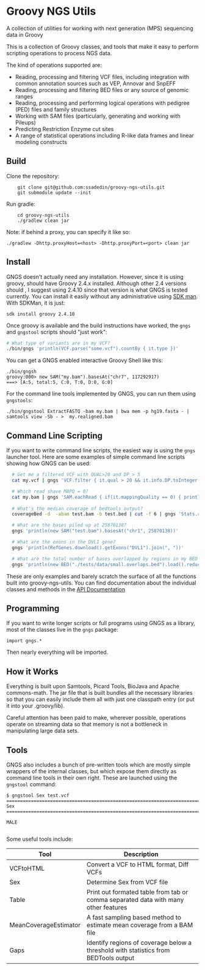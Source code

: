 # Groovy NGS Utils

A collection of utilities for working with next generation (MPS) sequencing data in Groovy

This is a collection of Groovy classes, and tools that make it easy to perform 
scripting operations to process NGS data.

The kind of operations supported are:

  * Reading, processing and filtering VCF files, including integration with common annotation sources such as VEP, Annovar and SnpEFF
  * Reading, processing and filtering BED files or any source of genomic ranges
  * Reading, processing and performing logical operations with pedigree (PED) files and family structures
  * Working with SAM files (particularly, generating and working with Pileups)
  * Predicting Restriction Enzyme cut sites
  * A range of statistical operations including R-like data frames and linear modeling constructs

## Build

Clone the repository:

```
    git clone git@github.com:ssadedin/groovy-ngs-utils.git
    git submodule update --init
```

Run gradle:

```
    cd groovy-ngs-utils
    ./gradlew clean jar
```

Note: if behind a proxy, you can specify it like so:

```
./gradlew -Dhttp.proxyHost=<host> -Dhttp.proxyPort=<port> clean jar
```

## Install

GNGS doesn't actually need any installation. However, since it is using groovy,
should have Groovy 2.4.x installed. Although other 2.4 versions should
, I suggest using 2.4.10 since that version is what GNGS is tested
currently. You can install it easily without any administrative
using [SDK man](http://sdkman.io/). With SDKMan, it is just:

```
sdk install groovy 2.4.10
```

Once groovy is available and the build instructions have worked, the `gngs` and `gngstool` scripts
should "just work":

```bash
# What type of variants are in my VCF?
./bin/gngs 'println(VCF.parse("some.vcf").countBy { it.type })'
```

You can get a GNGS enabled interactive Groovy Shell like this:

```
./bin/gngsh
groovy:000> new SAM("my.bam").basesAt("chr7", 117292917)
===> [A:5, total:5, C:0, T:0, D:0, G:0]
```

For the command line tools implemented by GNGS, you can run them using `gngstools`:

```
./bin/gngstool ExtractFASTQ -bam my.bam | bwa mem -p hg19.fasta - | samtools view -Sb - >  my.realigned.bam
```


## Command Line Scripting 


If you want to write command line scripts, the easiest way is using the `gngs` launcher
tool.  Here are some examples of simple command line scripts showing how GNGS can be used:

```bash
  # Get me a filtered VCF with QUAL>20 and DP > 5
  cat my.vcf | gngs 'VCF.filter { it.qual > 20 && it.info.DP.toInteger()>5 }' > filtered.vcf

  # Which read shave MAPQ = 0?
  cat my.bam | gngs 'SAM.eachRead { if(it.mappingQuality == 0) { println it.readName } }'
  
  # What's the median coverage of bedtools output?
  coverageBed -d  -abam test.bam -b test.bed | cut -f 6 | gngs 'Stats.read().median'

  # What are the bases piled up at 25870138?
  gngs 'println(new SAM("test.bam").basesAt("chr1", 25870138))'

  # What are the exons in the DVL1 gene?
  gngs 'println(RefGenes.download().getExons("DVL1").join(", "))'

  # What are the total number of bases overlapped by regions in my BED file?
  gngs 'println(new BED("./tests/data/small.overlaps.bed").load().reduce().size())'

```

These are only examples and barely scratch the surface of all the functions built into
groovy-ngs-utils. You can find documentation about the individual classes and methods
in the [API Documentation](http://ssadedin.github.io/groovy-ngs-utils/doc/index.html)


## Programming 

If you want to write longer scripts or full programs using GNGS as a library, 
most of the classes live in the `gngs` package:
```
import gngs.*
```

Then nearly everything will be imported.

## How it Works
  
Everything is built upon Samtools, Picard Tools, BioJava and Apache commons-math. The jar file that 
is built bundles all the necessary libraries so that you can easily include them all with just one
classpath entry (or put it into your .groovy/lib).

Careful attention has been paid to make, wherever possible, operations operate on streaming data so that
memory is not a bottleneck in manipulating large data sets.

## Tools

GNGS also includes a bunch of pre-written tools which are mostly simple wrappers of 
the internal classes, but which expose them directly as command line tools in their 
own right. These are launched using the `gngstool` command: 

```
$ gngstool Sex test.vcf
================================================================================
Sex
================================================================================

MALE
 
```

Some useful tools include:

| Tool                   | Description                                                                            |
| ---------------------- | ---------------------------------------------------------------------------------------|
| VCFtoHTML              | Convert a VCF to HTML format, Diff VCFs                                                |
| Sex                    | Determine Sex from VCF file                                                            |
| Table                  | Print out formated table from tab or comma separated data with many other features     |
| MeanCoverageEstimator  | A fast sampling based method to estimate mean coverage from a BAM file                 |
| Gaps                   | Identify regions of coverage below a threshold with statistics from BEDTools output    |

